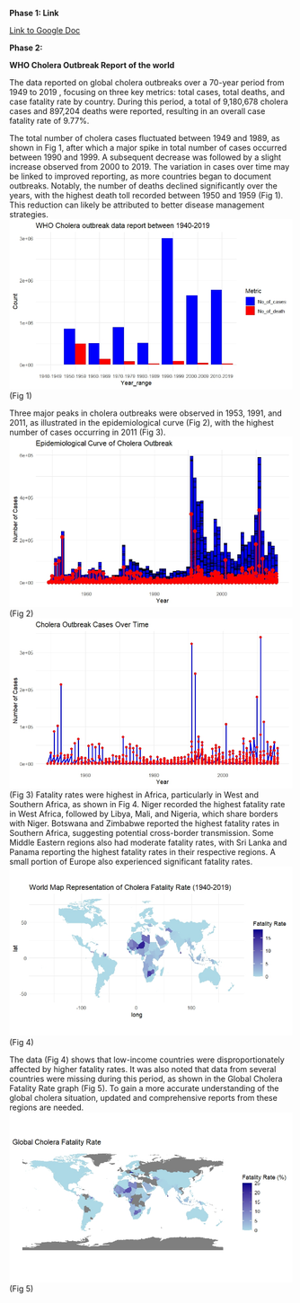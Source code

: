 **Phase 1: Link**

[Link to Google Doc](https://docs.google.com/document/d/1VooBnav6WVg5To4yP\_17iQqzwN361bpgB\_HQz67cIjo/edit?usp=drivesdk)

**Phase 2:**

**WHO Cholera Outbreak Report  of the world** 

The data reported on global cholera outbreaks over a 70-year period from 1949 to 2019 , focusing on three key metrics: total cases, total deaths, and case fatality rate by country. During this period, a total of 9,180,678 cholera cases and 897,204 deaths were reported, resulting in an overall case fatality rate of 9.77%.

The total number of cholera cases fluctuated between 1949 and 1989, as shown in Fig 1, after which a major spike in total number of cases occurred between 1990 and 1999\. A subsequent decrease was followed by a slight increase observed from 2000 to 2019\. The variation in cases over time may be linked to improved reporting, as more countries began to document outbreaks. Notably, the number of deaths declined significantly over the years, with the highest death toll recorded between 1950 and 1959 (Fig 1). This reduction can likely be attributed to better disease management strategies.  ![Figure 1](https://github.com/Olaitan2413/HackBio-stage-3/blob/main/Visualization/WHO%20cholera%20cases%20and%20death%20frequency%20over%20time.jpeg?raw=true)
   (Fig 1)

Three major peaks in cholera outbreaks were observed in 1953, 1991, and 2011, as illustrated in the epidemiological curve (Fig 2), with the highest number of cases occurring in 2011 (Fig 3). ![Figure 2](https://github.com/Olaitan2413/HackBio-stage-3/blob/main/Visualization/epidemiological%20curve%20showing%20number%20of%20cases%20over%20the%20years.jpeg?raw=true)
(Fig 2)
![Figure 3](https://github.com/Olaitan2413/HackBio-stage-3/blob/main/Visualization/time%20series%20graph%20of%20cholera%20outbreak%20over%20the%20period%20of%20years.jpeg?raw=true)
(Fig 3)
Fatality rates were highest in Africa, particularly in West and Southern Africa, as shown in Fig 4\. Niger recorded the highest fatality rate in West Africa, followed by Libya, Mali, and Nigeria, which share borders with Niger. Botswana and Zimbabwe reported the highest fatality rates in Southern Africa, suggesting potential cross-border transmission. Some Middle Eastern regions also had moderate fatality rates, with Sri Lanka and Panama reporting the highest fatality rates in their respective regions. A small portion of Europe also experienced significant fatality rates. ![Figure 4](https://github.com/Olaitan2413/HackBio-stage-3/blob/main/Visualization/World%20Cholera%20fatality%20rate%20distribution%20over%20time.jpeg?raw=true)
(Fig 4)

The data (Fig 4\) shows that low-income countries were disproportionately affected by higher fatality rates. It was also noted that data from several countries were missing during this period, as shown in the Global Cholera Fatality Rate graph (Fig 5). To gain a more accurate understanding of the global cholera situation, updated and comprehensive reports from these regions are needed. ![Figure 5](https://github.com/Olaitan2413/HackBio-stage-3/blob/main/Visualization/geographic%20heat%20map%20also%20showing%20places%20without%20records%20over%20the%20years.jpeg?raw=true)
(Fig 5)

